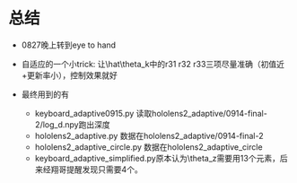 # 总结

* 0827晚上转到eye to hand
* 自适应的一个小trick: 让\hat\theta_k中的r31 r32 r33三项尽量准确（初值近+更新率小），控制效果就好

* 最终用到的有
  * keyboard_adaptive0915.py 读取hololens2_adaptive/0914-final-2/log_d.npy跑出深度
  * hololens2_adaptive.py 数据在hololens2_adaptive/0914-final-2
  * hololens2_adaptive_circle.py 数据在hololens2_adaptive_circle
  * keyboard_adaptive_simplified.py原本认为\theta_z需要用13个元素，后来经翔哥提醒发现只需要4个。

